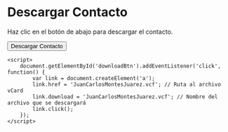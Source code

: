 <!DOCTYPE html>
<html lang="es">
<head>
    <meta charset="UTF-8">
    <meta name="viewport" content="width=device-width, initial-scale=1.0">
    <title>Descargar Contacto</title>
</head>
<body>
    <h1>Descargar Contacto</h1>
    <p>Haz clic en el botón de abajo para descargar el contacto.</p>
    <button id="downloadBtn">Descargar Contacto</button>

    <script>
        document.getElementById('downloadBtn').addEventListener('click', function() {
            var link = document.createElement('a');
            link.href = 'JuanCarlosMontesJuarez.vcf'; // Ruta al archivo vCard
            link.download = 'JuanCarlosMontesJuarez.vcf'; // Nombre del archivo que se descargará
            link.click();
        });
    </script>
</body>
</html>
